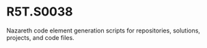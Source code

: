 # R5T.S0038
Nazareth code element generation scripts for repositories, solutions, projects, and code files.
